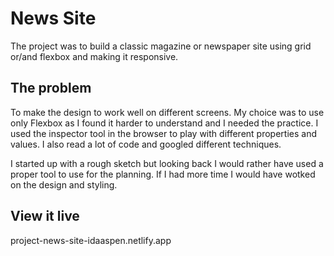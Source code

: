 # News Site

The project was to build a classic magazine or newspaper site using grid or/and flexbox and making it responsive.

## The problem

To make the design to work well on different screens.
My choice was to use only Flexbox as I found it harder to understand and I needed the practice.
I used the inspector tool in the browser to  play with different properties and values. I also read a lot of code and googled different techniques.

I started up with a rough sketch but looking back I would rather have used a proper tool to use for the planning.
If I had more time I would have wotked on the design and styling.

## View it live
project-news-site-idaaspen.netlify.app
